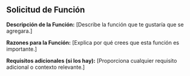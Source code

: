 ## Solicitud de Función

**Descripción de la Función:**
[Describe la función que te gustaría que se agregara.]

**Razones para la Función:**
[Explica por qué crees que esta función es importante.]

**Requisitos adicionales (si los hay):**
[Proporciona cualquier requisito adicional o contexto relevante.]
